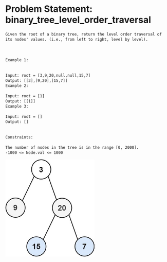 # Problem Statement: binary_tree_level_order_traversal
```
Given the root of a binary tree, return the level order traversal of its nodes' values. (i.e., from left to right, level by level).



Example 1:


Input: root = [3,9,20,null,null,15,7]
Output: [[3],[9,20],[15,7]]
Example 2:

Input: root = [1]
Output: [[1]]
Example 3:

Input: root = []
Output: []


Constraints:

The number of nodes in the tree is in the range [0, 2000].
-1000 <= Node.val <= 1000

```

![alt text](image.png)
